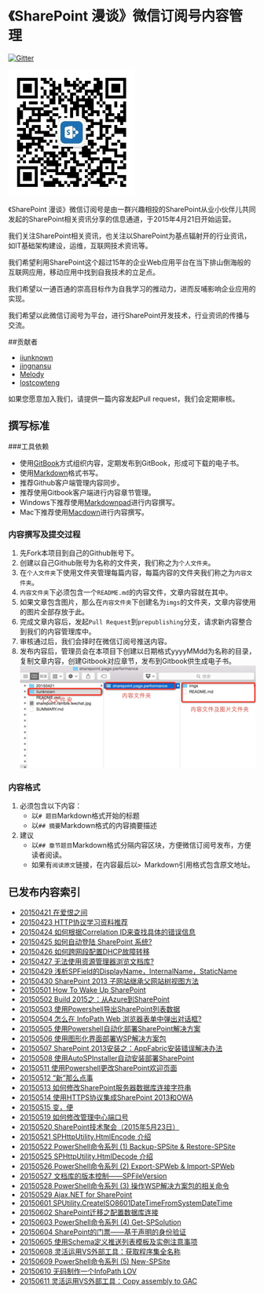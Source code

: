 # 《SharePoint 漫谈》微信订阅号内容管理

[![Gitter](https://badges.gitter.im/Join%20Chat.svg)](https://gitter.im/iiunknown/sharepoint.ramble.wechat?utm_source=badge&utm_medium=badge&utm_campaign=pr-badge)

![微信订阅号二维码](sharepoint.ramble.wechat.jpg)

《SharePoint 漫谈》微信订阅号是由一群兴趣相投的SharePoint从业小伙伴儿共同发起的SharePoint相关资讯分享的信息通道，于2015年4月21日开始运营。

我们关注SharePoint相关资讯，也关注以SharePoint为基点辐射开的行业资讯，如IT基础架构建设，运维，互联网技术资讯等。

我们希望利用SharePoint这个超过15年的企业Web应用平台在当下排山倒海般的互联网应用，移动应用中找到自我技术的立足点。

我们希望以一通百通的崇高目标作为自我学习的推动力，进而反哺影响企业应用的实现。

我们希望以此微信订阅号为平台，进行SharePoint开发技术，行业资讯的传播与交流。


##贡献者
* [iiunknown](https://github.com/iiunknown)
* [jingnansu](https://github.com/jingnansu)
* [Melody](https://github.com/melodytu)
* [lostcowteng](https://github.com/lostcowteng)

如果您愿意加入我们，请提供一篇内容发起Pull request，我们会定期审核。

## 撰写标准
###工具依赖
* 使用[GitBook](https://www.gitbook.com)方式组织内容，定期发布到GitBook，形成可下载的电子书。
* 使用[Markdown](https://github.com/riku/Markdown-Syntax-CN)格式书写。
* 推荐Github客户端管理内容同步。
* 推荐使用Gitbook客户端进行内容章节管理。
* Windows下推荐使用[Markdownpad](http://www.markdownpad.com/)进行内容撰写。
* Mac下推荐使用[Macdown](https://github.com/uranusjr/macdown)进行内容撰写。

### 内容撰写及提交过程
1. 先Fork本项目到自己的Github账号下。
2. 创建以自己Github账号为名称的文件夹，我们称之为`个人文件夹`。
3. 在`个人文件夹`下使用文件夹管理每篇内容，每篇内容的文件夹我们称之为`内容文件夹`。
4. `内容文件夹`下必须包含一个`README.md`的内容文件，文章内容就在其中。
5. 如果文章包含图片，那么在`内容文件夹`下创建名为`imgs`的文件夹，文章内容使用的图片全部存放于此。
6. 完成文章内容后，发起`Pull Request`到`prepublishing`分支，请求新内容整合到我们的内容管理库中。
7. 审核通过后，我们会择时在微信订阅号推送内容。
8. 发布内容后，管理员会在本项目下创建以日期格式yyyyMMdd为名称的目录，复制文章内容，创建Gitbook对应章节，发布到Gitbook供生成电子书。
![个人文件夹内容组织示例](content.png)

### 内容格式
1. 必须包含以下内容：
    * 以`# 题目`Markdown格式开始的标题
    * 以`## 摘要`Markdown格式的内容摘要描述
2. 建议
    * 以`## 章节题目`Markdown格式分隔内容区块，方便微信订阅号发布，方便读者阅读。
    * 如果有`阅读原文`链接，在内容最后以`> `Markdown引用格式包含原文地址。


## 已发布内容索引

* [20150421 在爱恨之间](20150421/README.md)
* [20150423 HTTP协议学习资料推荐](20150423/README.md)
* [20150424 如何根据Correlation ID来查找具体的错误信息](20150424/README.md)
* [20150425 如何自动登陆 SharePoint 系统?](20150425/README.md)
* [20150426 如何跨网段配置DHCP故障转移](20150426/README.md)
* [20150427 无法使用资源管理器浏览文档库?](20150427/README.md)
* [20150429 浅析SPField的DisplayName，InternalName，StaticName](20150429/README.md)
* [20150430 SharePoint 2013 子网站继承父网站树视图方法](20150430/README.md)
* [20150501 How To Wake Up SharePoint](20150501/README.md)
* [20150502 Build 2015之：从Azure到SharePoint](20150502/README.md)
* [20150503 使用Powershell导出SharePoint列表数据](20150503/README.md)
* [20150504 怎么在 InfoPath Web 浏览器表单中弹出对话框?](20150504/README.md)
* [20150505 使用Powershell自动化部署SharePoint解决方案](20150505/README.md)
* [20150506 使用图形化界面部署WSP解决方案包](20150506/README.md)
* [20150507 SharePoint 2013安装之：AppFabric安装错误解决办法](20150507/README.md)
* [20150508 使用AutoSPInstaller自动安装部署SharePoint](20150508/README.md)
* [20150511 使用Powershell更改SharePoint欢迎页面](20150509/README.md)
* [20150512 “新”那么点事](20150512/README.md)
* [20150513 如何修改SharePoint服务器数据库连接字符串](20150513/README.md)
* [20150514 使用HTTPS协议集成SharePoint 2013和OWA](20150514/README.md)
* [20150515 变，便](20150515/README.md)
* [20150519 如何修改管理中心端口号](20150519/README.md)
* [20150520 SharePoint技术聚会（2015年5月23日）](20150520/README.md)
* [20150521 SPHttpUtility.HtmlEncode 介绍](20150521/README.md)
* [20150522 PowerShell命令系列 (1) Backup-SPSite & Restore-SPSite](20150522/README.md)
* [20150525 SPHttpUtility.HtmlDecode 介绍](20150525/README.md)
* [20150526 PowerShell命令系列 (2) Export-SPWeb & Import-SPWeb](20150526/README.md)
* [20150527 文档库的版本控制——SPFileVersion](20150527/README.md)
* [20150528 PowerShell命令系列 (3) 操作WSP解决方案包的相关命令](20150528/README.md)
* [20150529 Ajax.NET for SharePoint](20150529/README.md)
* [20150601 SPUtility.CreateISO8601DateTimeFromSystemDateTime](20150601/README.md)
* [20150602 SharePoint迁移之配置数据库连接](20150602/README.md)
* [20150603 PowerShell命令系列 (4) Get-SPSolution](20150603/README.md)
* [20150604 SharePoint的门票——基于声明的身份验证](20150604/README.md)
* [20150605 使用Schema定义推送列表模板及实例注意事项](20150605/README.md)
* [20150608 灵活运用VS外部工具：获取程序集全名称](20150608/README.md)
* [20150609 PowerShell命令系列 (5) New-SPSite](20150609/README.md)
* [20150610 无码制作一个InfoPath LOV](20150610/README.md)
* [20150611 灵活运用VS外部工具：Copy assembly to GAC](20150611/README.md)
